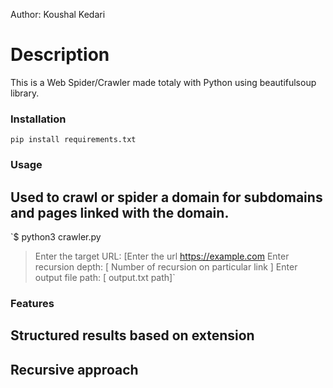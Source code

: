 Author: Koushal Kedari

# Description
 This is a Web Spider/Crawler made totaly with Python using beautifulsoup library.



### Installation
 `pip install requirements.txt`

### Usage
## Used to crawl or spider a domain for subdomains and pages linked with the domain.
`$ python3 crawler.py 
> Enter the target URL: [Enter the url https://example.com
> Enter recursion depth: [ Number of recursion on particular link ]
> Enter output file path: [ output.txt path]`


### Features
## Structured results based on extension 
## Recursive approach

